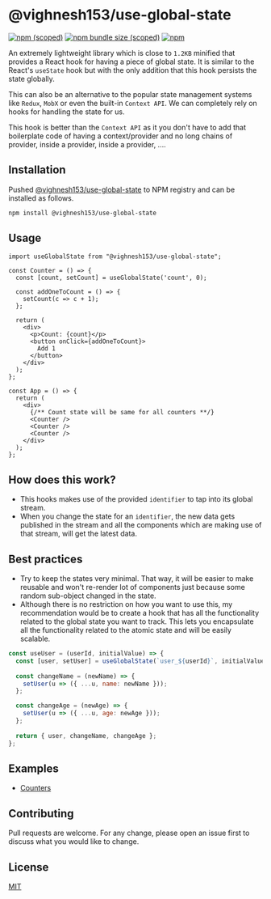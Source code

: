 # @vighnesh153/use-global-state

[![npm (scoped)](https://img.shields.io/npm/v/@vighnesh153/use-global-state)](https://www.npmjs.com/package/@vighnesh153/use-global-state)
[![npm bundle size (scoped)](https://img.shields.io/bundlephobia/minzip/@vighnesh153/use-global-state)](https://www.npmjs.com/package/@vighnesh153/use-global-state)
[![npm](https://img.shields.io/npm/dt/@vighnesh153/use-global-state)](https://www.npmjs.com/package/@vighnesh153/use-global-state)

An extremely lightweight library which is close to `1.2KB` minified that provides a React hook for having a piece of global state. It is similar to the React's `useState` hook but with the only addition that this hook persists the state globally.

This can also be an alternative to the popular state management systems like `Redux`, `MobX` or even the built-in `Context API`. We can completely rely on hooks for handling the state for us.

This hook is better than the `Context API` as it you don't have to add that boilerplate code of having a context/provider and no long chains of provider, inside a provider, inside a provider, .... 

## Installation

Pushed [@vighnesh153/use-global-state](https://www.npmjs.com/package/@vighnesh153/use-global-state) to NPM registry and can be installed as follows.

```bash
npm install @vighnesh153/use-global-state
```

## Usage

```tsx
import useGlobalState from "@vighnesh153/use-global-state";

const Counter = () => {
  const [count, setCount] = useGlobalState('count', 0);
  
  const addOneToCount = () => {
    setCount(c => c + 1);
  };
  
  return (
    <div>
      <p>Count: {count}</p>
      <button onClick={addOneToCount}>
        Add 1
      </button>
    </div>
  );
};

const App = () => {
  return (
    <div>
      {/** Count state will be same for all counters **/}
      <Counter />
      <Counter />
      <Counter />
    </div>
  );
};
```

## How does this work?
* This hooks makes use of the provided `identifier` to tap into its global stream.
* When you change the state for an `identifier`, the new data gets published in the stream and all the components which are making use of that stream, will get the latest data.

## Best practices
* Try to keep the states very minimal. That way, it will be easier to make reusable and won't re-render lot of components just because some random sub-object changed in the state. 
* Although there is no restriction on how you want to use this, my recommendation would be to create a hook that has all the functionality related to the global state you want to track. This lets you encapsulate all the functionality related to the atomic state and will be easily scalable.
```jsx
const useUser = (userId, initialValue) => {
  const [user, setUser] = useGlobalState(`user_${userId}`, initialValue || {});
  
  const changeName = (newName) => {
    setUser(u => ({ ...u, name: newName }));
  };

  const changeAge = (newAge) => {
    setUser(u => ({ ...u, age: newAge }));
  };
  
  return { user, changeName, changeAge };
};
```

## Examples
* [Counters](https://docs.vighnesh153.com/public/UcrhdVdiPxJ4MHv4yNVG)

## Contributing
Pull requests are welcome. For any change, please open an issue first to discuss what you would like to change.

## License
[MIT](https://choosealicense.com/licenses/mit/)
